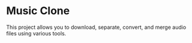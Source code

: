 # Music Clone
This project allows you to download, separate, convert, and merge audio files using various tools.
